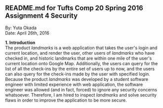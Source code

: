 ## README.md for Tufts Comp 20 Spring 2016 Assignment 4 Security ##
By: Yuta Okada <br>
Date: April 26th, 2016 <br>

**1. Introduction** <br>
The product *landmarks* is a web application that takes the user's login and current location, and render the user, other users of *landmarks* who have checked in, and historic landmarks that are within one mile of the user's current location onto Google Map. Additionally, the users can query for the list of all the check-ins by the entire set of users up to now, and the users can also query for the check-ins made by the user with specified login. Because the product *landmarks* was developed by a student software engineer with limited experience with web application, the software engineer was allowed (and in fact, forced) to ignore any security concerns whatsoever. Therefore, I am hired to inspect *landmarks* and solve security flaws in order to improve the application to be more secure.
